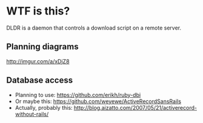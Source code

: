 # WTF is this?

DLDR is a daemon that controls a download script on a remote server.

## Planning diagrams

http://imgur.com/a/xDjZ8

## Database access

* Planning to use: https://github.com/erikh/ruby-dbi
* Or maybe this: https://github.com/weyewe/ActiveRecordSansRails
* Actually, probably this: http://blog.aizatto.com/2007/05/21/activerecord-without-rails/